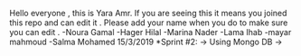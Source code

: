 Hello everyone , this is Yara Amr. If you are seeing this it means you joined this repo and can edit it . Please add your name when you do to make sure you can edit .
-Noura Gamal
-Hager Hilal
-Marina Nader
-Lama Ihab
-mayar mahmoud
-Salma Mohamed
15/3/2019
*Sprint #2:
-> Using Mongo DB
->
